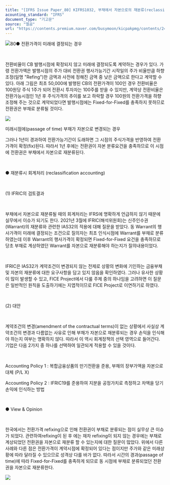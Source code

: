 ```yaml
---
title: "[IFRS Issue Paper_80] KIFRS1032, 부채에서 자본으로의 재분류(reclassification from liability to equity)"
acounting_standard: "IFRS"
document_type: "기고문"
source: "엘곰"
url: "https://contents.premium.naver.com/busymoon/kicpakpmg/contents/240502142421469ns"
---
```

![](https://n2.news.naver.com/l.gif?type=content)80● 전환가격이 미래에 결정되는 경우​

​

전환비율이 CB 발행시점에 확정되지 않고 미래에 결정되도록 계약하는 경우가 있다. 가령 전환가액은 발행시점의 주가 대비 전환권 행사가능기간 시작일의 주가 비율만큼 하향조정(일명 "Refing")한 금액과 사전에 정해진 금액 중 낮은 금액으로 한다고 계약할 수 있다. 아래 그림은 최초 50,000에 발행된 CB의 전환가격이 100인 경우 전환비율은 100원당 주식 1주가 되어 전환시 투자자는 100주를 받을 수 있지만, 계약상 전환비율은 전환가능시점인 1년 후 주식가격의 추이를 보고 하락할 경우 100원의 전환가격을 하향조정해 주는 것으로 계약되었다면 발행시점에는 Fixed-for-Fixed를 충족하지 못하므로 전환권은 부채로 분류될 것이다.

![](https://dthumb-phinf.pstatic.net/dthumb?src=%22https://postfiles.pstatic.net/MjAyNDAzMTNfMTI4/MDAxNzEwMzE3MzkzNTM1.GDG0hAJ_ukk8Yr5g2Bie69qWP1L63dRAW3E2xw6jDUsg.p0CTGnFoozDtT1ToIOxZ2z9enDPG3qEVkE-VPNf06m4g.PNG/image.png?type=w773%22&service=scs&type=w800)

미래시점에(passage of time) 부채가 자본으로 변경되는 경우

그러나 1년이 경과하여 전환가능기간이 도래하면 그 시점의 주식가격을 반영하여 전환가격이 확정(fix)된다. 따라서 1년 후에는 전환권이 자본 분류요건을 충족하므로 이 시점에 전환권은 부채에서 자본으로 재분류된다.

​

● 재분류시 회계처리 (reclassification accounting)

​

(1) IFRIC의 검토결과​

​

부채에서 자본으로 재분류될 때의 회계처리는 IFRS에 명확하게 언급하지 않기 때문에 실무에서 이슈가 되기도 한다. 2021년 3월에 IFRIC(해석위원회)는 신주인수권(Warrant)의 재분류와 관련한 IAS32의 적용에 대해 질문을 받았다. 동 Warrant의 행사가격이 미래에 결정되는 조건으로 질의자는 최초 인식시점에 Warrant를 부채로 분류하였는데 이후 Warrant의 행사가격이 확정되면 Fixed-for-Fixed 요건을 충족하므로 당초 부채로 계상하였던 Warrant를 자본으로 재분류해야 하는지가 질의내용이었다.

​

IFRIC은 IAS32가 계약조건이 변경되지 않는 전제로 상황의 변화에 기인하는 금융부채 및 자본의 재분류에 대한 요구사항을 담고 있지 않음을 확인하였다. 그러나 유사한 상황이 많이 발생할 수 있고, FICE Project에서 다룰 주제 중의 하나임을 고려하면 이 질문은 일반적인 원칙을 도출하기에는 지엽적이므로 FICE Project로 이연하기로 하였다.​

​

(2) 대안​

​

계약조건의 변경(amendment of the contractual terms)이 없는 상황에서 사실상 계약조건의 변경과 다름없는 사유로 인해 부채가 자본으로 재분류되는 경우 손익을 인식해야 하는지 여부는 명확하지 않다. 따라서 이 역시 회계정책의 선택 영역으로 들어간다. 기업은 다음 2가지 중 하나를 선택하여 일관되게 적용할 수 있을 것이다.

​

Accounting Policy 1 : 복합금융상품의 만기전환을 준용, 부채의 장부가액을 자본으로 대체 (P/L X)

Accounting Policy 2 : IFRIC19를 준용하여 지분을 공정가치로 측정하고 차액을 당기손익에 인식하는 방법

​

● View & Opinion​

​

한국에서는 전환가격 refixing으로 인해 전환권이 부채로 분류되는 점이 실무상 큰 이슈가 되었다. 관련하여refixing이 된 후 에는 재차 refixing이 되지 않는 경우에는 부채로 계상되었던 전환권을 자본으로 재분류 할 수 있는지에 대한 질문이 많았다. 위에서 다른 사례와 다른 점은 전환가격이 계약시점에 확정되어 있다는 점이지만 주가와 같은 미래상황에 따라 달라질 수 있으므로 성격상 다를 바가 없다. 따라서 시간의 경과(passage of time)에 따라 Fixed-for-Fixed를 충족하게 되므로 동 시점에 부채로 분류되었던 전환권을 자본으로 재분류한다.

[![](https://dthumb-phinf.pstatic.net/dthumb?src=%22https://storep-phinf.pstatic.net/cafe_004/original_3.png?type=p100_100%22&service=scs&type=w800)](https://contents.premium.naver.com/busymoon/kicpakpmg/contents/#)

​​

​